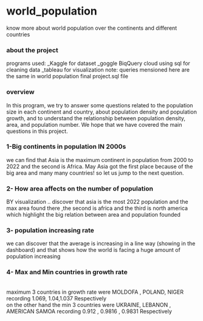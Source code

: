 # world_population
 know more about world population over the continents and different countries
 ### about the project
 programs used:
 _Kaggle for dataset
 _goggle BiqQuery cloud using sql for cleaning data
 _tableau for visualization 
 note: queries mensioned here are the same in world population final project.sql file 
 <br> 
 ### overview 
 In this program, we try to answer some questions related to the population size in each continent and country, about population density and population growth, and to understand the relationship between population density, area, and population number. We hope that we have covered the main questions in this project.
 ### 1-Big continents in population IN 2000s
 we can find that Asia is the maximum continent in population from 2000 to 2022 and the second is Africa. May Asia got the first place because of the big area and many many countries! so let us jump to the next question.
 <br>
  
 ### 2- How area affects on the number of population 
 BY visualization .. discover that asia is the most 2022 population and the max area found there ,the second is africa and the third is north america which highlight the big relation between area and population founded  

 ### 3- population increasing rate 

 we can discover that the average is increasing in a line way (showing in the dashboard) and that shows how the world is facing a huge amount of population increasing
 <br>
 ### 4- Max and Min countries in growth rate
 <br>
 maximum 3 countries in growth rate were MOLDOFA , POLAND, NIGER recording 1.069, 1.04,1.037 Respectively
 <br>
 on the other hand the min 3 countries were UKRAINE, LEBANON , AMERICAN SAMOA recording 0.912 , 0.9816 , 0.9831 Respectively
 <br>
 
 
 
 
 
